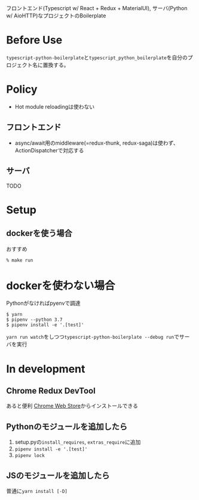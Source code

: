 フロントエンド(Typescript w/ React + Redux + MaterialUI), サーバ(Python w/ AioHTTP)なプロジェクトのBoilerplate

# Before Use

`typescript-python-boilerplate`と`typescript_python_boilerplate`を自分のプロジェクト名に置換する。

# Policy

* Hot module reloadingは使わない

## フロントエンド

* async/await用のmiddleware(=redux-thunk, redux-saga)は使わず、ActionDispatcherで対応する


## サーバ

TODO

# Setup

## dockerを使う場合

おすすめ

```
% make run
```


# dockerを使わない場合

Pythonがなければpyenvで調達

```
$ yarn
$ pipenv --python 3.7
$ pipenv install -e '.[test]'
```

`yarn run watch`をしつつ`typescript-python-boilerplate --debug run`でサーバを実行

# In development

## Chrome Redux DevTool

あると便利
[Chrome Web Store](https://chrome.google.com/webstore/detail/redux-devtools/lmhkpmbekcpmknklioeibfkpmmfibljd)からインストールできる

## Pythonのモジュールを追加したら

1. setup.pyの`install_requires`, `extras_require`に追加
2. `pipenv install -e '.[test]'`
3. `pipenv lock`

## JSのモジュールを追加したら

普通に`yarn install [-D]`
